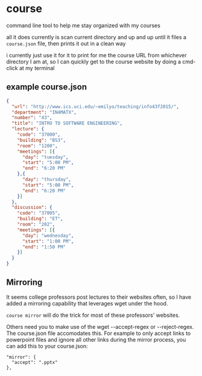 # course

command line tool to help me stay organized with my courses

all it does currently is scan current directory and up and up until it files a `course.json` file, then prints it out in a clean way

i currently just use it for it to print for me the course URL from whichever directory I am at, so I can quickly get to the course website by doing a cmd-click at my terminal

## example course.json

```json
{
  "url": "http://www.ics.uci.edu/~emilyo/teaching/info43f2015/",
  "department": "IN4MATX",
  "number": "43",
  "title": "INTRO TO SOFTWARE ENGINEERING",
  "lecture": {
    "code": "37000",
    "building": "BS3",
    "room": "1200",
    "meetings": [{
      "day": "tuesday",
      "start": "5:00 PM",
      "end": "6:20 PM"
    },{
      "day": "thursday",
      "start": "5:00 PM",
      "end": "6:20 PM"
    }]
  },
  "discussion": {
    "code": "37005",
    "building": "ET",
    "room": "202",
    "meetings": [{
      "day": "wednesday",
      "start": "1:00 PM",
      "end": "1:50 PM"
    }]
  }
}
```

## Mirroring

It seems college professors post lectures to their websites often, so I have added a mirroring capability that leverages wget under the hood.

`course mirror` will do the trick for most of these professors' websites.

Others need you to make use of the wget --accept-regex or --reject-regex. The course.json file accomodates this. For example to only accept links to powerpoint files and ignore all other links during the mirror process, you can add this to your course.json:

```
"mirror": {
  "accept": ".pptx"
},
```
